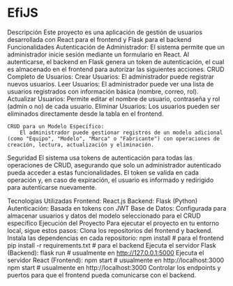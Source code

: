 # EfiJS
Descripción
Este proyecto es una aplicación de gestión de usuarios desarrollada con React para el frontend y Flask para el backend
Funcionalidades
 Autenticación de Administrador:
        El sistema permite que un administrador inicie sesión mediante un formulario en React.
        Al autenticarse, el backend en Flask genera un token de autenticación, el cual es almacenado en el frontend para autorizar las siguientes acciones.
 CRUD Completo de Usuarios:
        Crear Usuarios: El administrador puede registrar nuevos usuarios.
        Leer Usuarios: El administrador puede ver una lista de usuarios registrados con información básica (nombre, correo, rol).
        Actualizar Usuarios: Permite editar el nombre de usuario, contraseña y rol (admin o no) de cada usuario.
        Eliminar Usuarios: Los usuarios pueden ser eliminados directamente desde la tabla en el frontend.

    CRUD para un Modelo Específico:
        El administrador puede gestionar registros de un modelo adicional (como "Equipo", "Modelo", "Marca" o "Fabricante") con operaciones de creación, lectura, actualización y eliminación.
Seguridad
   El sistema usa tokens de autenticación para todas las operaciones de CRUD, asegurando que solo un administrador autenticado pueda acceder a estas funcionalidades.
    El token se valida en cada operación y, en caso de expiración, el usuario es informado y redirigido para autenticarse nuevamente.

Tecnologías Utilizadas
Frontend: React.js
    Backend: Flask (Python)
    Autenticación: Basada en tokens con JWT
    Base de Datos: Configurada para almacenar usuarios y datos del modelo seleccionado para el CRUD específico
Ejecución del Proyecto
Para ejecutar el proyecto en tu entorno local, sigue estos pasos:
    Clona los repositorios del frontend y backend.
    Instala las dependencias en cada repositorio:
    npm install  # para el frontend
    pip install -r requirements.txt  # para el backend
Ejecuta el servidor Flask (Backend):
    flask run  # usualmente en http://127.0.0.1:5000
Ejecuta el servidor React (Frontend):
   npm start  # usualmente en http://localhost:3000
   npm start  # usualmente en http://localhost:3000
Controlar los endpoints y puertos para que el frontend pueda comunicarse con el backend.
